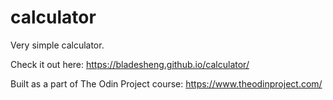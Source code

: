 # calculator

Very simple calculator.

Check it out here: https://bladesheng.github.io/calculator/

Built as a part of The Odin Project course: https://www.theodinproject.com/